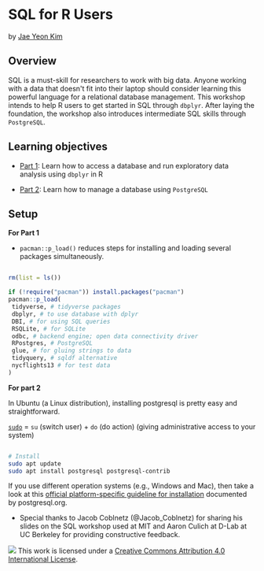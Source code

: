 # SQL for R Users

by [Jae Yeon Kim](https://jaeyk.github.io/)

## Overview

SQL is a must-skill for researchers to work with big data. Anyone working with a data that doesn't fit into their laptop should consider learning this powerful language for a relational database management. This workshop intends to help R users to get started in SQL through `dbplyr`. After laying the foundation, the workshop also introduces intermediate SQL skills through `PostgreSQL`.

## Learning objectives

- [Part 1](https://github.com/jaeyk/sql-for-r-users/blob/master/code/01_intro_to_sql.Rmd): Learn how to access a database and run exploratory data analysis using `dbplyr` in R

- [Part 2](https://github.com/jaeyk/sql-for-r-users/blob/master/code/02_postgresql.md): Learn how to manage a database using `PostgreSQL`

## Setup

**For Part 1**

- `pacman::p_load()` reduces steps for installing and loading several packages simultaneously.

```r

rm(list = ls())

if (!require("pacman")) install.packages("pacman")
pacman::p_load(
 tidyverse, # tidyverse packages
 dbplyr, # to use database with dplyr
 DBI, # for using SQL queries
 RSQLite, # for SQLite
 odbc, # backend engine; open data connectivity driver
 RPostgres, # PostgreSQL
 glue, # for gluing strings to data
 tidyquery, # sqldf alternative
 nycflights13 # for test data
)
```

**For part 2**

In Ubuntu (a Linux distribution), installing postgresql is pretty easy and straightforward.

[`sudo`](https://help.ubuntu.com/kubuntu/desktopguide/C/root-and-sudo.html) = `su` (switch user) + `do` (do action) (giving administrative access to your system)

```bash

# Install
sudo apt update
sudo apt install postgresql postgresql-contrib
```

If you use different operation systems (e.g., Windows and Mac), then take a look at this [official platform-specific guideline for installation](https://www.postgresql.org/docs/9.3/installation.html) documented by postgresql.org.

* Special thanks to Jacob Coblnetz (@Jacob_Coblnetz) for sharing his slides on the SQL workshop used at MIT and Aaron Culich at D-Lab at UC Berkeley for providing constructive feedback.

![](https://i.creativecommons.org/l/by/4.0/88x31.png) This work is licensed under a [Creative Commons Attribution 4.0 International License](https://creativecommons.org/licenses/by/4.0/).
